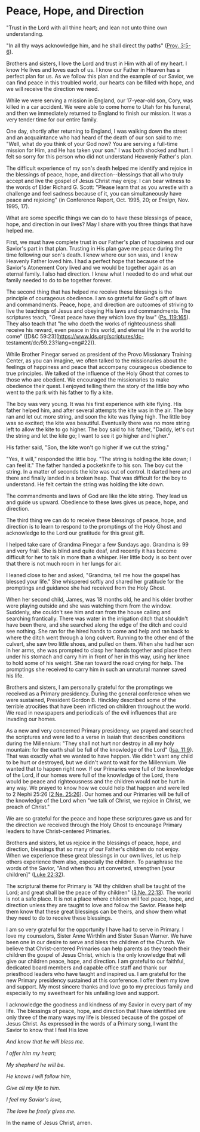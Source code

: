 # Peace, Hope, and Direction

"Trust in the Lord with all thine heart; and lean not unto thine own
understanding.

"In all thy ways acknowledge him, and he shall direct thy paths" ([Prov.
3:5-6](https://www.lds.org/scriptures/ot/prov/3.5-6?lang=eng#4)).

Brothers and sisters, I love the Lord and trust in Him with all of my heart. I
know He lives and loves each of us. I know our Father in Heaven has a perfect
plan for us. As we follow this plan and the example of our Savior, we can find
peace in this troubled world, our hearts can be filled with hope, and we will
receive the direction we need.

While we were serving a mission in England, our 17-year-old son, Cory, was
killed in a car accident. We were able to come home to Utah for his funeral,
and then we immediately returned to England to finish our mission. It was a
very tender time for our entire family.

One day, shortly after returning to England, I was walking down the street and
an acquaintance who had heard of the death of our son said to me: "Well, what
do you think of your God now? You are serving a full-time mission for Him, and
He has taken your son." I was both shocked and hurt. I felt so sorry for this
person who did not understand Heavenly Father's plan.

The difficult experience of my son's death helped me identify and rejoice in
the blessings of peace, hope, and direction--blessings that all who truly
accept and live the gospel of Jesus Christ may enjoy. I can bear witness to
the words of Elder Richard G. Scott: "Please learn that as you wrestle with a
challenge and feel sadness because of it, you can simultaneously have peace
and rejoicing" (in Conference Report, Oct. 1995, 20; or _Ensign,_ Nov. 1995,
17).

What are some specific things we can do to have these blessings of peace,
hope, and direction in our lives? May I share with you three things that have
helped me.

First, we must have complete trust in our Father's plan of happiness and our
Savior's part in that plan. Trusting in His plan gave me peace during the time
following our son's death. I knew where our son was, and I knew Heavenly
Father loved him. I had a perfect hope that because of the Savior's Atonement
Cory lived and we would be together again as an eternal family. I also had
direction. I knew what I needed to do and what our family needed to do to be
together forever.

The second thing that has helped me receive these blessings is the principle
of courageous obedience. I am so grateful for God's gift of laws and
commandments. Peace, hope, and direction are outcomes of striving to live the
teachings of Jesus and obeying His laws and commandments. The scriptures
teach, "Great peace have they which love thy law" ([Ps.
119:165](https://www.lds.org/scriptures/ot/ps/119.165?lang=eng#164)). They
also teach that "he who doeth the works of righteousness shall receive his
reward, even peace in this world, and eternal life in the world to come"
([D&amp;C 59:23](https://www.lds.org/scriptures/dc-
testament/dc/59.23?lang=eng#22)).

While Brother Pinegar served as president of the Provo Missionary Training
Center, as you can imagine, we often talked to the missionaries about the
feelings of happiness and peace that accompany courageous obedience to true
principles. We talked of the influence of the Holy Ghost that comes to those
who are obedient. We encouraged the missionaries to make obedience their
quest. I enjoyed telling them the story of the little boy who went to the park
with his father to fly a kite.

The boy was very young. It was his first experience with kite flying. His
father helped him, and after several attempts the kite was in the air. The boy
ran and let out more string, and soon the kite was flying high. The little boy
was so excited; the kite was beautiful. Eventually there was no more string
left to allow the kite to go higher. The boy said to his father, "Daddy, let's
cut the string and let the kite go; I want to see it go higher and higher."

His father said, "Son, the kite won't go higher if we cut the string."

"Yes, it will," responded the little boy. "The string is holding the kite
down; I can feel it." The father handed a pocketknife to his son. The boy cut
the string. In a matter of seconds the kite was out of control. It darted here
and there and finally landed in a broken heap. That was difficult for the boy
to understand. He felt certain the string was holding the kite down.

The commandments and laws of God are like the kite string. They lead us and
guide us upward. Obedience to these laws gives us peace, hope, and direction.

The third thing we can do to receive these blessings of peace, hope, and
direction is to learn to respond to the promptings of the Holy Ghost and
acknowledge to the Lord our gratitude for this great gift.

I helped take care of Grandma Pinegar a few Sundays ago. Grandma is 99 and
very frail. She is blind and quite deaf, and recently it has become difficult
for her to talk in more than a whisper. Her little body is so bent over that
there is not much room in her lungs for air.

I leaned close to her and asked, "Grandma, tell me how the gospel has blessed
your life." She whispered softly and shared her gratitude for the promptings
and guidance she had received from the Holy Ghost.

When her second child, James, was 18 months old, he and his older brother were
playing outside and she was watching them from the window. Suddenly, she
couldn't see him and ran from the house calling and searching frantically.
There was water in the irrigation ditch that shouldn't have been there, and
she searched along the edge of the ditch and could see nothing. She ran for
the hired hands to come and help and ran back to where the ditch went through
a long culvert. Running to the other end of the culvert, she saw two little
shoes, and pulled on them. When she had her son in her arms, she was prompted
to clasp her hands together and place them under his stomach and carry him in
front of her in this way, using her knee to hold some of his weight. She ran
toward the road crying for help. The promptings she received to carry him in
such an unnatural manner saved his life.

Brothers and sisters, I am personally grateful for the promptings we received
as a Primary presidency. During the general conference when we were sustained,
President Gordon B. Hinckley described some of the terrible atrocities that
have been inflicted on children throughout the world. We read in newspapers
and periodicals of the evil influences that are invading our homes.

As a new and very concerned Primary presidency, we prayed and searched the
scriptures and were led to a verse in Isaiah that describes conditions during
the Millennium: "They shall not hurt nor destroy in all my holy mountain: for
the earth shall be full of the knowledge of the Lord" ([Isa.
11:9](https://www.lds.org/scriptures/ot/isa/11.9?lang=eng#8)). That was
exactly what we wanted to have happen. We didn't want any child to be hurt or
destroyed, but we didn't want to wait for the Millennium. We wanted that to
happen right now. If our Primaries were full of the knowledge of the Lord, if
our homes were full of the knowledge of the Lord, there would be peace and
righteousness and the children would not be hurt in any way. We prayed to know
how we could help that happen and were led to 2 Nephi 25:26 [[2 Ne.
25:26](https://www.lds.org/scriptures/bofm/2-ne/25.26?lang=eng#25)]. Our homes
and our Primaries will be full of the knowledge of the Lord when "we talk of
Christ, we rejoice in Christ, we preach of Christ."

We are so grateful for the peace and hope these scriptures gave us and for the
direction we received through the Holy Ghost to encourage Primary leaders to
have Christ-centered Primaries.

Brothers and sisters, let us rejoice in the blessings of peace, hope, and
direction, blessings that so many of our Father's children do not enjoy. When
we experience these great blessings in our own lives, let us help others
experience them also, especially the children. To paraphrase the words of the
Savior, "And when thou art converted, strengthen [your children]" ([Luke
22:32](https://www.lds.org/scriptures/nt/luke/22.32?lang=eng#31)).

The scriptural theme for Primary is "All thy children shall be taught of the
Lord; and great shall be the peace of thy children" ([3 Ne.
22:13](https://www.lds.org/scriptures/bofm/3-ne/22.13?lang=eng#12)). The world
is not a safe place. It is not a place where children will feel peace, hope,
and direction unless they are taught to love and follow the Savior. Please
help them know that these great blessings can be theirs, and show them what
they need to do to receive these blessings.

I am so very grateful for the opportunity I have had to serve in Primary. I
love my counselors, Sister Anne Wirthlin and Sister Susan Warner. We have been
one in our desire to serve and bless the children of the Church. We believe
that Christ-centered Primaries can help parents as they teach their children
the gospel of Jesus Christ, which is the only knowledge that will give our
children peace, hope, and direction. I am grateful to our faithful, dedicated
board members and capable office staff and thank our priesthood leaders who
have taught and inspired us. I am grateful for the new Primary presidency
sustained at this conference. I offer them my love and support. My most
sincere thanks and love go to my precious family and especially to my
sweetheart for his unfailing love and support.

I acknowledge the goodness and kindness of my Savior in every part of my life.
The blessings of peace, hope, and direction that I have identified are only
three of the many ways my life is blessed because of the gospel of Jesus
Christ. As expressed in the words of a Primary song, I want the Savior to know
that I feel His love

_And know that he will bless me._

_I offer him my heart;_

_My shepherd he will be._

_He knows I will follow him,_

_Give all my life to him._

_I feel my Savior's love,_

_The love he freely gives me._

In the name of Jesus Christ, amen.

